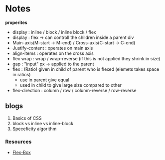 # Notes
**properites**
- display : inline / block / inline block / flex
- display : flex -> can controll the children inside a parent div
- Main-axis(M-start -> M-end) / Cross-axis(C-start -> C-end)
- Justify-content : operates on main axis
- align-items : operates on the cross axis
- flex wrap : wrap / wrap-reverse (if this is not applied they shrink in size)
- gap : "input" px -> applied to the parent
- flex : (Ratio) given in child of parent who is flexed (elemets takes space in ratios)
    - use in parent give equal
    - used in child to give large size compared to other
- flex-direction : column / row / column-reverse / row-reverse

## blogs
1. Basics of CSS
2. block vs inline vs inline-block
3. Speceficity algorithm

### Resources
- [Flex-Box](https://css-tricks.com/snippets/css/a-guide-to-flexbox/)

